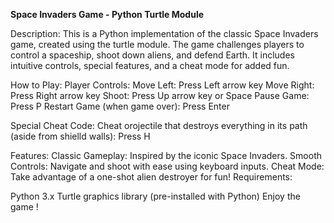 **Space Invaders Game - Python Turtle Module**


Description:
This is a Python implementation of the classic Space Invaders game, created using the turtle module. The game challenges players to control a spaceship, shoot down aliens, and defend Earth. It includes intuitive controls, special features, and a cheat mode for added fun.

How to Play:
Player Controls:
Move Left: Press Left arrow key
Move Right: Press Right arrow key
Shoot: Press Up arrow key or Space
Pause Game: Press P
Restart Game (when game over): Press Enter

Special Cheat Code:
Cheat orojectile that destroys  everything in its path (aside from shielld walls): Press H

Features:
Classic Gameplay: Inspired by the iconic Space Invaders.
Smooth Controls: Navigate and shoot with ease using keyboard inputs.
Cheat Mode: Take advantage of a one-shot alien destroyer for fun!
Requirements:

Python 3.x
Turtle graphics library (pre-installed with Python)
Enjoy the game !
